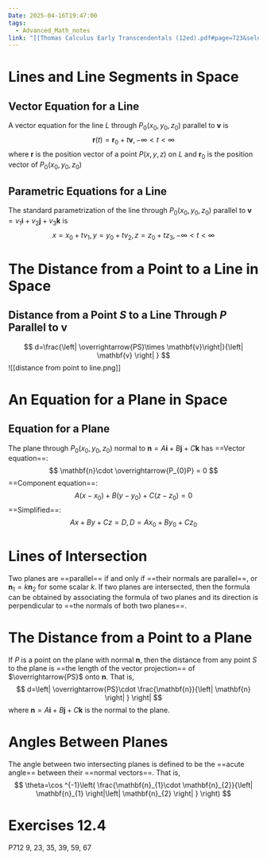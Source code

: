 ```yaml
---
Date: 2025-04-16T19:47:00
tags:
  - Advanced_Math_notes
link: "[[Thomas Calculus Early Transcendentals (12ed).pdf#page=723&selection=116,1,117,25|The link of chapter 12.5, Advanced Math]]"
---
```

# Lines and Line Segments in Space
## Vector Equation for a Line

A vector equation for the line $L$ through $P_{0}(x_{0},y_{0},z_{0})$ parallel to $\mathbf{v}$ is $$
\mathbf{r}(t)=\mathbf{r}_{0}+t\mathbf{v},-\infty<t<\infty
$$
where $\mathbf{r}$ is the position vector of a point $P(x,y,z)$ on $L$ and $\mathbf{r}_{0}$ is the position vector of $P_{0}(x_{0},y_{0},z_{0})$

## Parametric Equations for a Line

The standard parametrization of the line through $P_{0}(x_{0},y_{0},z_{0})$ parallel to $\mathbf{v}=v_{1}\mathbf{i}+v_{2}\mathbf{j}+v_{3}\mathbf{k}$ is $$
x=x_{0}+tv_{1},y=y_{0}+tv_{2},z=z_{0}+tz_{3},-\infty<t<\infty
$$
# The Distance from a Point to a Line in Space
## Distance from a Point $S$ to a Line Through $P$ Parallel to $\mathbf{v}$


$$
d=\frac{\left| \overrightarrow{PS}\times \mathbf{v}\right|}{\left| \mathbf{v} \right| } 
$$
![[distance from point to line.png]]

# An Equation for a Plane in Space
## Equation for a Plane

The plane through $P_{0}(x_{0},y_{0},z_{0})$ normal to $\mathbf{n}=A\mathbf{i}+B\mathbf{j}+C\mathbf{k}$ has 
==Vector equation==:
$$
\mathbf{n}\cdot \overrightarrow{P_{0}P} = 0
$$
==Component equation==:
$$
A(x-x_{0})+B(y-y_{0})+C(z-z_{0})=0
$$
==Simplified==:
$$
Ax+By+Cz=D,D=Ax_{0}+By_{0}+Cz_{0}
$$

# Lines of Intersection

Two planes are ==parallel== if and only if ==their normals are parallel==, or $\mathbf{n}_{1}=k\mathbf{n}_{2}$ for some scalar $k$.
If two planes are intersected, then the formula can be obtained by associating the formula of two planes and its direction is perpendicular to ==the normals of both two planes==.

# The Distance from a Point to a Plane

If $P$ is a point on the plane with normal $\mathbf{n}$, then the distance from any point $S$ to the plane is ==the length of the vector projection== of $\overrightarrow{PS}$ onto $\mathbf{n}$. That is, $$
d=\left| \overrightarrow{PS}\cdot \frac{\mathbf{n}}{\left| \mathbf{n} \right| } \right| 
$$
where $\mathbf{n}=A\mathbf{i}+B\mathbf{j}+C\mathbf{k}$ is the normal to the plane.

# Angles Between Planes

The angle between two intersecting planes is defined to be the ==acute angle== between their ==normal vectors==. That is, $$
\theta=\cos ^{-1}\left( \frac{\mathbf{n}_{1}\cdot \mathbf{n}_{2}}{\left| \mathbf{n}_{1} \right|\left| \mathbf{n}_{2} \right|  } \right) 
$$
# Exercises 12.4

P712 9, 23, 35, 39, 59, 67
